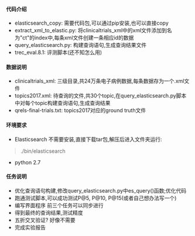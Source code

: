 #### 代码介绍
* elasticsearch_copy: 需要代码包,可以通过pip安装,也可以直接copy
* extract\_xml\_to_elastic.py: 将clinicaltrials\_xml中的xml文件添加到名为"ct"的index中,每条xml文件创建一条相应id的数据
* query\_elasticsearch.py: 构建查询语句,生成查询结果文件
* trec_eval.8.1: 评测脚本(还不知怎么用)

#### 数据说明
* clinicaltrials\_xml: 三级目录,共24万条电子病例数据,每条数据存为一个.xml文件
* topics2017.xml: 待查询的文件,共30个topic,在query_elasticsearch.py脚本中对每个topic构建查询语句,生成查询结果
* qrels-final-trials.txt: topics2017对应的ground truth文件

#### 环境要求
* Elasticsearch
不需要安装,直接下载tar包,解压后进入文件夹运行:
> ./bin/elasticsearch

* python 2.7

#### 任务说明
* 优化查询语句构建,修改query\_elasticsearch.py中es\_query()函数;优化代码
* 跑通测试脚本,可以成功测试P@5, P@10, P@15(或者自己想办法写一个)
* 编写界面程序
前三个任务可以同步进行
* 得到最终的查询结果,测试精度
* 五折交叉验证? 好像不需要
* 完成实验报告
